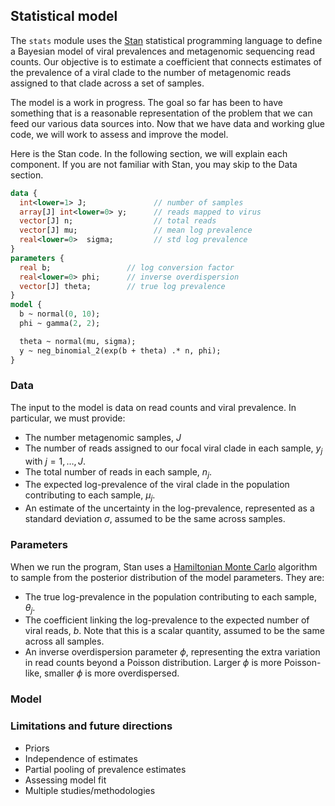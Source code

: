 ## Statistical model

The `stats` module uses the [Stan](https://mc-stan.org/) statistical programming language to define a Bayesian model of viral prevalences and metagenomic sequencing read counts.
Our objective is to estimate a coefficient that connects estimates of the prevalence of a viral clade to the number of metagenomic reads assigned to that clade across a set of samples.

The model is a work in progress.
The goal so far has been to have something that is a reasonable representation of the problem that we can feed our various data sources into.
Now that we have data and working glue code, we will work to assess and improve the model.

Here is the Stan code.
In the following section, we will explain each component.
If you are not familiar with Stan, you may skip to the Data section.

```stan
data {
  int<lower=1> J;               // number of samples
  array[J] int<lower=0> y;      // reads mapped to virus
  vector[J] n;                  // total reads
  vector[J] mu;                 // mean log prevalence
  real<lower=0>  sigma;         // std log prevalence
}
parameters {
  real b;                 // log conversion factor
  real<lower=0> phi;      // inverse overdispersion
  vector[J] theta;        // true log prevalence
}
model {
  b ~ normal(0, 10);
  phi ~ gamma(2, 2);

  theta ~ normal(mu, sigma);
  y ~ neg_binomial_2(exp(b + theta) .* n, phi);
}
```

### Data

The input to the model is data on read counts and viral prevalence.
In particular, we must provide:

- The number metagenomic samples, $J$
- The number of reads assigned to our focal viral clade in each sample, $y_j$ with $j = 1, \ldots, J$. 
- The total number of reads in each sample, $n_j$.
- The expected log-prevalence of the viral clade in the population contributing to each sample, $\mu_j$.
- An estimate of the uncertainty in the log-prevalence, represented as a standard deviation $\sigma$, assumed to be the same across samples.

### Parameters

When we run the program, Stan uses a [Hamiltonian Monte Carlo](https://en.wikipedia.org/wiki/Hamiltonian_Monte_Carlo) algorithm to sample from the posterior distribution of the model parameters. 
They are:

- The true log-prevalence in the population contributing to each sample, $\theta_j$.
- The coefficient linking the log-prevalence to the expected number of viral reads, $b$. Note that this is a scalar quantity, assumed to be the same across all samples.
- An inverse overdispersion parameter $\phi$, representing the extra variation in read counts beyond a Poisson distribution. Larger $\phi$ is more Poisson-like, smaller $\phi$ is more overdispersed.

### Model

### Limitations and future directions

- Priors
- Independence of estimates
- Partial pooling of prevalence estimates
- Assessing model fit
- Multiple studies/methodologies
